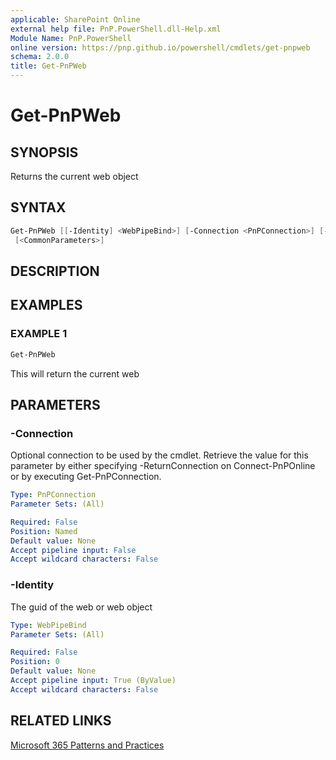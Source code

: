 ```yaml
---
applicable: SharePoint Online
external help file: PnP.PowerShell.dll-Help.xml
Module Name: PnP.PowerShell
online version: https://pnp.github.io/powershell/cmdlets/get-pnpweb
schema: 2.0.0
title: Get-PnPWeb
---
```


# Get-PnPWeb

## SYNOPSIS
Returns the current web object

## SYNTAX

```powershell
Get-PnPWeb [[-Identity] <WebPipeBind>] [-Connection <PnPConnection>] [-Includes <String[]>]
 [<CommonParameters>]
```

## DESCRIPTION

## EXAMPLES

### EXAMPLE 1
```powershell
Get-PnPWeb
```

This will return the current web

## PARAMETERS

### -Connection
Optional connection to be used by the cmdlet. Retrieve the value for this parameter by either specifying -ReturnConnection on Connect-PnPOnline or by executing Get-PnPConnection.

```yaml
Type: PnPConnection
Parameter Sets: (All)

Required: False
Position: Named
Default value: None
Accept pipeline input: False
Accept wildcard characters: False
```

### -Identity
The guid of the web or web object

```yaml
Type: WebPipeBind
Parameter Sets: (All)

Required: False
Position: 0
Default value: None
Accept pipeline input: True (ByValue)
Accept wildcard characters: False
```

## RELATED LINKS

[Microsoft 365 Patterns and Practices](https://aka.ms/m365pnp)